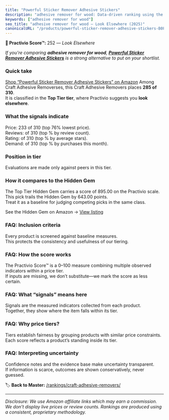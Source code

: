 ```yaml
---
title: "Powerful Sticker Remover Adhesive Stickers"
description: "adhesive remover for wood: Data-driven ranking using the Practivio Score™. Positioned by quality, value, demand, findability, momentum."
keywords: ["adhesive remover for wood"]
seo_title: "adhesive remover for wood — Look Elsewhere (2025)"
canonicalURL: "/products/powerful-sticker-remover-adhesive-stickers-B0FHWNZYK8/"
---
```


**🚫 Practivio Score™:** 252 — _Look Elsewhere_


*If you're comparing **adhesive remover for wood**, **[Powerful Sticker Remover Adhesive Stickers](https://www.amazon.com/dp/B0FHWNZYK8?tag=practivio-20)** is a strong alternative to put on your shortlist.*
### Quick take
[Shop “Powerful Sticker Remover Adhesive Stickers” on Amazon](https://www.amazon.com/dp/B0FHWNZYK8?tag=practivio-20)
Among Craft Adhesive Removerses, this Craft Adhesive Removers places **285 of 310**.  
It is classified in the **Top Tier tier**, where Practivio suggests you **look elsewhere**.

### What the signals indicate
Price: 233 of 310 (top 76% lowest price).  
Reviews:  of 310 (top % by review count).  
Rating:  of 310 (top % by average stars).  
Demand:  of 310 (top % by purchases this month).

### Position in tier
Evaluations are made only against peers in this tier.

### How it compares to the Hidden Gem
The Top Tier Hidden Gem carries a score of 895.00 on the Practivio scale.  
This pick trails the Hidden Gem by 643.00 points.  
Treat it as a baseline for judging competing picks in the same class.  

See the Hidden Gem on Amazon → [View listing](https://www.amazon.com/dp/B00FJF0O2K?tag=practivio-20)

### FAQ: Inclusion criteria
Every product is screened against baseline measures.  
This protects the consistency and usefulness of our tiering.

### FAQ: How the score works
The Practivio Score™ is a 0–100 measure combining multiple observed indicators within a price tier.  
If inputs are missing, we don’t substitute—we mark the score as less certain.

### FAQ: What “signals” means here
Signals are the measured indicators collected from each product.  
Together, they show where the item falls within its tier.

### FAQ: Why price tiers?
Tiers establish fairness by grouping products with similar price constraints.  
Each score reflects a product’s standing inside its tier.

### FAQ: Interpreting uncertainty
Confidence notes and the evidence base make uncertainty transparent.  
If information is scarce, outcomes are shown conservatively, never guessed.


🏷️ **Back to Master:** [/rankings/craft-adhesive-removers/](/rankings/craft-adhesive-removers/)

---
_Disclosure: We use Amazon affiliate links which may earn a commission. We don’t display live prices or review counts. Rankings are produced using a consistent, proprietary methodology._
